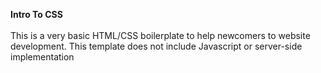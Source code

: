 **Intro To CSS** <br/><br />
This is a very basic HTML/CSS boilerplate to help newcomers to website development. This template does not include Javascript or server-side implementation
